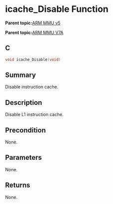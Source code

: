 # icache\_Disable Function

**Parent topic:**[ARM MMU v5](GUID-4F536925-04CE-4C63-B37F-8ADA32F53B56.md)

**Parent topic:**[ARM MMU V7A](GUID-E157A389-103B-46EE-94E3-AC91A40FEAE6.md)

## C

```c
void icache_Disable(void)
```

## Summary

Disable instruction cache.

## Description

Disable L1 instruction cache.

## Precondition

None.

## Parameters

None.

## Returns

None.

